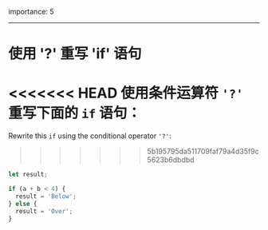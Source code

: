 importance: 5

---

# 使用 '?' 重写 'if' 语句

<<<<<<< HEAD
使用条件运算符 `'?'` 重写下面的 `if` 语句：
=======
Rewrite this `if` using the conditional operator `'?'`:
>>>>>>> 5b195795da511709faf79a4d35f9c5623b6dbdbd

```js
let result;

if (a + b < 4) {
  result = 'Below';
} else {
  result = 'Over';
}
```
